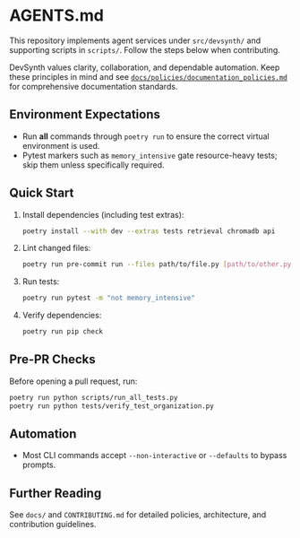 # AGENTS.md

This repository implements agent services under `src/devsynth/` and supporting scripts in `scripts/`. Follow the steps below when contributing.

DevSynth values clarity, collaboration, and dependable automation. Keep these principles in mind and see [`docs/policies/documentation_policies.md`](docs/policies/documentation_policies.md) for comprehensive documentation standards.

## Environment Expectations

- Run **all** commands through `poetry run` to ensure the correct virtual environment is used.
- Pytest markers such as `memory_intensive` gate resource-heavy tests; skip them unless specifically required.

## Quick Start

1. Install dependencies (including test extras):

   ```bash
   poetry install --with dev --extras tests retrieval chromadb api
   ```

2. Lint changed files:

   ```bash
   poetry run pre-commit run --files path/to/file.py [path/to/other.py]
   ```

3. Run tests:

   ```bash
   poetry run pytest -m "not memory_intensive"
   ```

4. Verify dependencies:

   ```bash
   poetry run pip check
   ```

## Pre-PR Checks

Before opening a pull request, run:

```bash
poetry run python scripts/run_all_tests.py
poetry run python tests/verify_test_organization.py
```

## Automation

- Most CLI commands accept `--non-interactive` or `--defaults` to bypass prompts.

## Further Reading

See `docs/` and `CONTRIBUTING.md` for detailed policies, architecture, and contribution guidelines.
